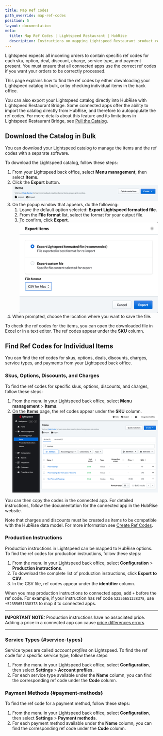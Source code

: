 ```yaml
---
title: Map Ref Codes
path_override: map-ref-codes
position: 5
layout: documentation
meta:
  title: Map Ref Codes | Lightspeed Restaurant | HubRise
  description: Instructions on mapping Lightspeed Restaurant product ref codes with other apps after connecting your EPOS with HubRise. Connect apps and synchronise your data.
---
```


Lightspeed expects all incoming orders to contain specific ref codes for each sku, option, deal, discount, charge, service type, and payment present. You must ensure that all connected apps use the correct ref codes if you want your orders to be correctly processed.

This page explains how to find the ref codes by either downloading your Lightspeed catalog in bulk, or by checking individual items in the back office.

You can also export your Lightspeed catalog directly into HubRise with Lightspeed Restaurant Bridge.
Some connected apps offer the ability to import the catalog directly from HubRise, and therefore to autopopulate the ref codes.
For more details about this feature and its limitations in Lightspeed Restaurant Bridge, see [Pull the Catalog](/apps/lightspeed-restaurant/pull-catalog).

## Download the Catalog in Bulk

You can download your Lightspeed catalog to manage the items and the ref codes with a separate software.

To download the Lightspeed catalog, follow these steps:

1. From your Lightspeed back office, select **Menu management**, then select **Items**.
1. Click the **Export** button.
   ![Export button in the items page of the Lightspeed back office](./images/006-2x-lightspeed-export-items.png)
1. On the popup window that appears, do the following:
   1. Leave the default option selected: **Export Lightspeed formatted file**.
   1. From the **File format** list, select the format for your output file. 
   1. To confirm, click **Export**.
   ![Choosing the operating system when exporting the catalog in Lightspeed](./images/007-2x-lightspeed-export-choice.png)
1. When prompted, choose the location where you want to save the file.

To check the ref codes for the items, you can open the downloaded file in Excel or in a text editor.
The ref codes appear under the **SKU** column.

## Find Ref Codes for Individual Items

You can find the ref codes for skus, options, deals, discounts, charges, service types, and payments from your Lightspeed back office.

### Skus, Options, Discounts, and Charges

To find the ref codes for specific skus, options, discounts, and charges, follow these steps:

1. From the menu in your Lightspeed back office, select **Menu management** > **Items**.
1. On the **Items** page, the ref codes appear under the **SKU** column.
   ![](./images/009-2x-lightspeed-skus-options-codes.png)

You can then copy the codes in the connected app. For detailed instructions, follow the documentation for the connected app in the HubRise website.

Note that charges and discounts must be created as items to be compatible with the HubRise data model. For more information see [Create Ref Codes](/apps/lightspeed-restaurant/faqs/create-ref-codes).

### Production Instructions

Production instructions in Lightspeed can be mapped to HubRise options. To find the ref codes for production instructions, follow these steps:

1. From the menu in your Lightspeed back office, select **Configuration** > **Production instructions**.
1. To download the complete list of production instructions, click **Export to CSV**.
1. In the CSV file, ref codes appear under the **identifier** column.

When you map production instructions to connected apps, add `+` before the ref code. For example, if your instruction has ref code `52355651338378`, use `+52355651338378` to map it to connected apps.

---

**IMPORTANT NOTE:** Production instructions have no associated price. Adding a price in a connected app can cause [price differences errors](/apps/lightspeed-restaurant/troubleshooting/price-differences-errors).

---

### Service Types {#service-types}

Service types are called _account profiles_ on Lightspeed. To find the ref code for a specific service type, follow these steps:

1. From the menu in your Lightspeed back office, select **Configuration**, then select **Settings** > **Account profiles**.
1. For each service type available under the **Name** column, you can find the corresponding ref code under the **Code** column.

### Payment Methods {#payment-methods}

To find the ref code for a payment method, follow these steps:

1. From the menu in your Lightspeed back office, select **Configuration**, then select **Settings** > **Payment methods**.
1. For each payment method available under the **Name** column, you can find the corresponding ref code under the **Code** column.

